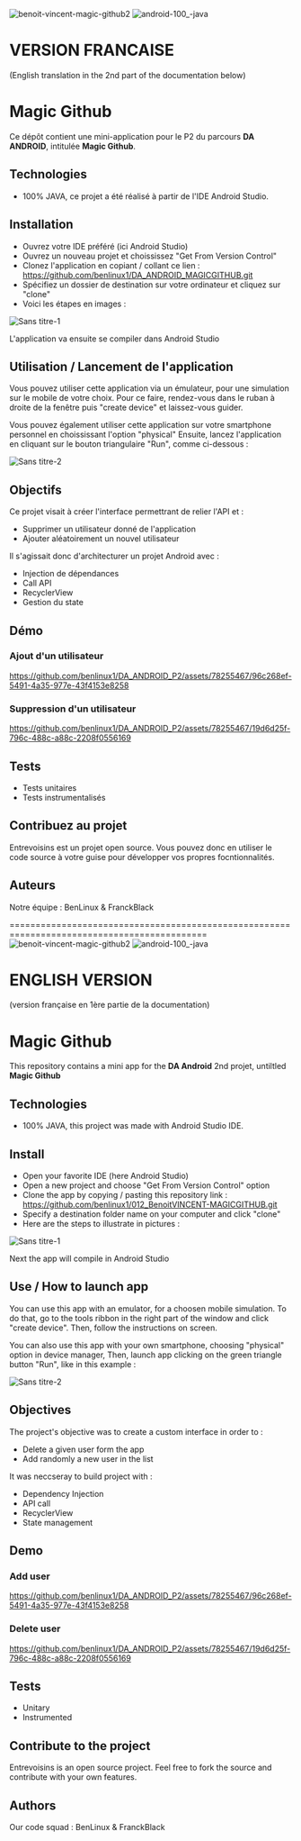 ![benoit-vincent-magic-github2](https://github.com/benlinux1/012_BenoitVINCENT-MAGICGITHUB/assets/78255467/2735b73e-e754-4c26-9d8f-f5f03fc32cf3)
![android-100_-java](https://github.com/benlinux1/DA_ANDROID_P2/assets/78255467/d997bac6-c6d8-402f-b9e5-d16a7b673a1c)

# VERSION FRANCAISE
(English translation in the 2nd part of the documentation below)

# Magic Github

Ce dépôt contient une mini-application pour le P2 du parcours **DA ANDROID**, intitulée **Magic Github**.

## Technologies
- 100% JAVA, ce projet a été réalisé à partir de l'IDE Android Studio.

## Installation
- Ouvrez votre IDE préféré (ici Android Studio)
- Ouvrez un nouveau projet et choississez "Get From Version Control"
- Clonez l'application en copiant / collant ce lien : https://github.com/benlinux1/DA_ANDROID_MAGICGITHUB.git
- Spécifiez un dossier de destination sur votre ordinateur et cliquez sur "clone"
- Voici les étapes en images :

![Sans titre-1](https://user-images.githubusercontent.com/78255467/163190059-da88648f-1973-478d-bb77-b718449825a3.png)

L'application va ensuite se compiler dans Android Studio

## Utilisation / Lancement de l'application

Vous pouvez utiliser cette application via un émulateur, pour une simulation sur le mobile de votre choix.
Pour ce faire, rendez-vous dans le ruban à droite de la fenêtre puis "create device" et laissez-vous guider.

Vous pouvez également utiliser cette application sur votre smartphone personnel en choississant l'option "physical"
Ensuite, lancez l'application en cliquant sur le bouton triangulaire "Run", comme ci-dessous :

![Sans titre-2](https://user-images.githubusercontent.com/78255467/163193524-89842086-ca39-475c-afc2-e39e3e586f68.png)

## Objectifs

Ce projet visait à créer l'interface permettrant de relier l'API et :
- Supprimer un utilisateur donné de l'application
- Ajouter aléatoirement un nouvel utilisateur

Il s'agissait donc d'architecturer un projet Android avec :
- Injection de dépendances
- Call API
- RecyclerView
- Gestion du state

## Démo

### Ajout d'un utilisateur

https://github.com/benlinux1/DA_ANDROID_P2/assets/78255467/96c268ef-5491-4a35-977e-43f4153e8258


### Suppression d'un utilisateur

https://github.com/benlinux1/DA_ANDROID_P2/assets/78255467/19d6d25f-796c-488c-a88c-2208f0556169


## Tests

- Tests unitaires
- Tests instrumentalisés

## Contribuez au projet

Entrevoisins est un projet open source. Vous pouvez donc en utiliser le code source à votre guise pour développer vos propres focntionnalités.

## Auteurs

Notre équipe : BenLinux & FranckBlack


============================================================================================
![benoit-vincent-magic-github2](https://github.com/benlinux1/012_BenoitVINCENT-MAGICGITHUB/assets/78255467/2735b73e-e754-4c26-9d8f-f5f03fc32cf3)
![android-100_-java](https://github.com/benlinux1/DA_ANDROID_P2/assets/78255467/d997bac6-c6d8-402f-b9e5-d16a7b673a1c)


# ENGLISH VERSION
(version française en 1ère partie de la documentation)

# Magic Github

This repository contains a mini app for the **DA Android** 2nd projet, untiltled **Magic Github**

## Technologies
- 100% JAVA, this project was made with Android Studio IDE.

## Install
- Open your favorite IDE (here Android Studio)
- Open a new project and choose "Get From Version Control" option
- Clone the app by copying / pasting this repository link : https://github.com/benlinux1/012_BenoitVINCENT-MAGICGITHUB.git
- Specify a destination folder name on your computer and click "clone"
- Here are the steps to illustrate in pictures :

![Sans titre-1](https://user-images.githubusercontent.com/78255467/163190059-da88648f-1973-478d-bb77-b718449825a3.png)

Next the app will compile in Android Studio

## Use / How to launch app

You can use this app with an emulator, for a choosen mobile simulation.
To do that, go to the tools ribbon in the right part of the window and click "create device". Then, follow the instructions on screen.

You can also use this app with your own smartphone, choosing "physical" option in device manager, 
Then, launch app clicking on the green triangle button "Run", like in this example :

![Sans titre-2](https://user-images.githubusercontent.com/78255467/163193524-89842086-ca39-475c-afc2-e39e3e586f68.png)

## Objectives

The project's objective was to create a custom interface in order to :
- Delete a given user form the app
- Add randomly a new user in the list

It was neccseray to build project with :
- Dependency Injection
- API call
- RecyclerView
- State management


## Demo

### Add user

https://github.com/benlinux1/DA_ANDROID_P2/assets/78255467/96c268ef-5491-4a35-977e-43f4153e8258


### Delete user

https://github.com/benlinux1/DA_ANDROID_P2/assets/78255467/19d6d25f-796c-488c-a88c-2208f0556169


## Tests

- Unitary
- Instrumented

## Contribute to the project

Entrevoisins is an open source project. Feel free to fork the source and contribute with your own features.

## Authors

Our code squad : BenLinux & FranckBlack
